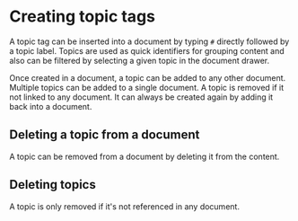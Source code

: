 # Creating topic tags

A topic tag can be inserted into a document by typing `#` directly followed by a topic label. Topics are used as quick identifiers for grouping content and also can be filtered by selecting a given topic in the document drawer.

Once created in a document, a topic can be added to any other document. Multiple topics can be added to a single document. A topic is removed if it not linked to any document. It can always be created again by adding it back into a document.

## Deleting a topic from a document

A topic can be removed from a document by deleting it from the content.

## Deleting topics

A topic is only removed if it's not referenced in any document.
